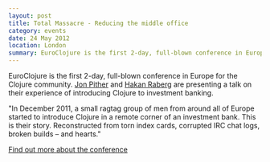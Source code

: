 ```yaml
---
layout: post
title: Total Massacre - Reducing the middle office
category: events
date: 24 May 2012
location: London
summary: EuroClojure is the first 2-day, full-blown conference in Europe for the Clojure community. <a href="http://twitter.com/jonpither">Jon Pither</a> and <a href="http://twitter.com/hakanraberg">Hakan Raberg</a> are presenting a talk on their experience of introducing Clojure to investment banking. <a href="http://euroclojure.com/2012/">Euro Clojure 2012</a>
---
```

EuroClojure is the first 2-day, full-blown conference in Europe for the Clojure community. [Jon Pither](http://twitter.com/jonpither) and [Hakan Raberg](http://twitter.com/hakanraberg) are presenting a talk on their experience of introducing Clojure to investment banking.

"In December 2011, a small ragtag group of men from around all of Europe started to introduce Clojure in a remote corner of an investment bank. This is their story. Reconstructed from torn index cards, corrupted IRC chat logs, broken builds – and hearts."

[Find out more about the conference](http://euroclojure.com/2012/)
